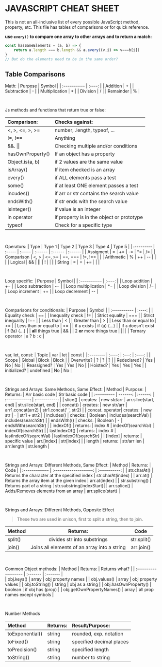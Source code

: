 # JAVASCRIPT CHEAT SHEET

This is not an all-inclusive list of every possible JavaScript method, property, etc. This file has tables of comparisons or for quick reference. 

**use `every()` to compare one array to other arrays and to return a match:**

```js
const hasSameElements = (a, b) => {
    return a.length === b.length && a.every((v,i) => v===b[i])
}
// But do the elements need to be in the same order?
```



## Table Comparisons

Math:
|    Purpose      | Symbol | 
| :-----------    | :----: |
| Addition        | +      |
| Subtraction     | -      | 
| Multiplication  | *      |
| Division        | /      | 
| Remainder       | %      |

<br>

Js methods and functions that return true or false: 

| Comparison:       | Checks against:               |
| :----------       | :--------------               |
| <, >, <=, >, >=   | number, .length, typeof, ...  |
| !=, !==           | Anything |
| &&. \|\|          | Checking multiple and/or conditions |
| hasOwnProperty()  | If an object has a property   | 
| Object.is(a, b)   | if 2 values are the same value |
| isArray()         | If item checked is an array   |
| every()           | if ALL elements pass a test   |
| some()            | if at least ONE element passes a test |
| incudes()         | if arr or str contains the search value |
| endsWith()        | if str ends with the search value |
| isInteger()       | if value is an integer            |
| in operator       | if property is in the object or prototype | 
| typeof            | Check for a specific type         | 

<br>

Operators:
| Type       | Type 1 | Type 2 | Type 3  | Type 4  | Type 5 | 
| :--------- | :----- | :----- | :------ | :------ | :------ | 
| Assigment  | =      | +=     | -=      | *=      | /=      |
| Comparison | <, >   | <=, >= | ==, === | !=, !== |         |
| Arithmetic | %      | ++     | --      |         |         |
| Logical    | &&     | \|\|   | !       |         |         |
| String     | =      | +      | +=      |         |         |

<br>

Loop specific:
|    Purpose          | Symbol | 
| :-----------        | :----: |
| Loop addition       | +=     |
| Loop subtraction    | -=     |
| Loop multiplication | *=     |
| Loop division       | /=     |
| Loop increment      | ++     |
| Loop decrement      | --     |

<br>

Comparisons for conditionals:
|    Purpose                | Symbol | 
| :-----------              | :----: |
| Equality check            | ==     |
| Inequality check          | !=     |
| Strict equality           | ===    |
| Strict inequality         | !==    |
| Less than                 | <      |
| Greater than              | >      |
| Less than or equal to     | <=     |
| Less than or equal to     | >=     |
| if `a` exists             | if (a) {...} |
| if `a` doesn't exist      |if  (!a) {...} |
| **all** things true      | &&     |
| 2 **or** more things true | \|\|   |
| Ternary operator          | a ? b : c |

<br>

var, let, const:
| Topic       | var  | let     | const  |
| :--------   | :----: | :---: | :----: |
| Scope       | Global | Block | Block |
| Overwrite?  | ?    | ?    | ?    |
| Redeclared? | Yes    | No    | No    |
| Reassigned? | Yes    | Yes   | No    |
| Hoisted?    | Yes    | Yes   | Yes   | 
| initialized? | undefined | No | No  |

<br>

Strings and Arrays: Same Methods, Same Effect:
|    Method   | Purpose: | Returns:   | Arr basic code | Str basic code | 
| :---------- | -------: | :------:   | :------------: | :-----------:  |
| slice()     | creates: | new str/arr | arr.slice(start, end) | str.slice(start, end) | 
| concat()    | creates: | new str/arr | arr1.concat(arr2) | str1.concat(' ', str2)  | 
| concat. operator| creates: | new str | -             | str1 + str2    |
| includes()  | checks:  | Boolean    | includes(searchVal) | includes(searchStr) | 
| endsWith(() | checks:  | Boolean    | -                   | endsWith(searchStr) | 
| indexOf()   | returns: | index #    | indexOf(searchVal)  | indexOf(searchStr) | 
| lastIndexOf() | returns: | index #  | lastIndexOf(searchVal) | lastIndexOf(searchStr) |
| [index]     | returns: | specific value | arr.[index]     | str[index] | 
| length      | returns: | str/arr len | arr.length         | str.length | 

<br>

Strings and Arrays: Different Methods, Same Effect: 
|    Method       | Returns:               |  Code         | 
| :-------------  | :--------------------: | :-----------: |
| str.charAt() | Returns the character at the specified index | str.charAt(index) | 
| arr.at()     | Returns the array item at the given index    | arr.at(index)     | 
| str.substring() | Returns part of a string                  | str.substring(indexStart)|
| arr.splice() | Adds/Removes elements from an array          | arr.splice(start) |

<br>

Strings and Arrays: Different Methods, Opposite Effect

> These two are used in unison, first to split a string, then to join. 

|    Method       | Returns:               |  Code         | 
| :-------------  | :--------------------: | :-----------: |
| split()  | divides str into substrings | str.split() | 
| join()  | Joins all elements of an array into a string | arr.join() | 

<br>

Common Object methods:
| Method               | Returns: | Returns what?       |
| :------------------- | :------- | :-------            |       
| obj.keys()           | array    | obj property names  |
| obj.values()         | array    | obj property values |
| obj.toString()       | string   | obj as a string     |
| obj.hasOwnProperty() | boolean  | if obj has (prop)   |
| obj.getOwnPropertyNames() | array | all prop names except symbols |

<br>

Number Methods

| Method | Returns: | Result/Purpose: | 
| :---   | :------ | :---- |
| toExponential() | string | rounded, exp. notation |
| toFixed() | string | specified decimal places | 
| toPrecision() | string | specified length |
| toString() | string | number to string | 
